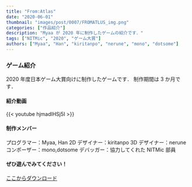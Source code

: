 ```yaml
---
title: "From:Atlas"
date: "2020-06-01"
thumbnail: "images/post/0007/FROMATLUS_img.png"
categories: ["作品紹介"]
description: "Myaa が 2020 年に制作したゲームの紹介です．"
tags: ["NITMic", "2020", "ゲーム大賞"]
authors: ["Myaa", "Han", "kiritanpo", "nerune", "mono", "dotsome"]
---
```


### ゲーム紹介

2020 年度日本ゲーム大賞向けに制作したゲームです．
制作期間は 3 か月です．

#### 紹介動画

{{< youtube hjmadlHSj5I >}}

#### 制作メンバー

プログラマー：Myaa, Han
2D デザイナー：kiritanpo
3D デザイナー：nerune
コンポーザー：mono,dotsome
デバッガー：協力してくれた NITMic 部員

#### ぜひ遊んでみてください！

[ここからダウンロード](https://drive.google.com/drive/folders/10PlXPLlt2L8j_U2CWGo20ANilft6Po28?usp=sharing)

